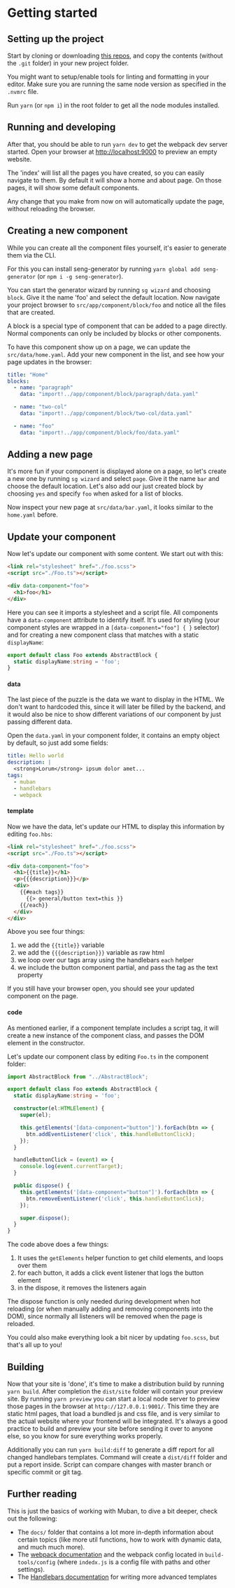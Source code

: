# Getting started


## Setting up the project

Start by cloning or downloading [this repos](https://github.com/mediamonks/muban), and copy the
contents (without the `.git` folder) in your new project folder.

You might want to setup/enable tools for linting and formatting in your editor. Make sure you are
running the same node version as specified in the `.nvmrc` file.

Run `yarn` (or `npm i`) in the root folder to get all the node modules installed.

## Running and developing

After that, you should be able to run `yarn dev` to get the webpack dev server started. Open your
browser at [http://localhost:9000](http://localhost:9000) to preview an empty website.

The 'index' will list all the pages you have created, so you can easily navigate to them. By default
it will show a home and about page. On those pages, it will show some default components.

Any change that you make from now on will automatically update the page, without reloading the
browser.

## Creating a new component

While you can create all the component files yourself, it's easier to generate them via the CLI.

For this you can install seng-generator by running `yarn global add seng-generator` (or `npm i -g
seng-generator`).

You can start the generator wizard by running `sg wizard` and choosing `block`. Give it the name
'foo' and select the default location. Now navigate your project browser to
`src/app/component/block/foo` and notice all the files that are created.

A block is a special type of component that can be added to a page directly. Normal components can
only be included by blocks or other components.

To have this component show up on a page, we can update the `src/data/home.yaml`. Add your new
component in the list, and see how your page updates in the browser:

```yaml
title: "Home"
blocks:
  - name: "paragraph"
    data: "import!../app/component/block/paragraph/data.yaml"

  - name: "two-col"
    data: "import!../app/component/block/two-col/data.yaml"

  - name: "foo"
    data: "import!../app/component/block/foo/data.yaml"
```

## Adding a new page

It's more fun if your component is displayed alone on a page, so let's create a new one by running
`sg wizard` and select `page`. Give it the name `bar` and choose the default location. Let's also
add our just created block by choosing `yes` and specify `foo` when asked for a list of blocks.

Now inspect your new page at `src/data/bar.yaml`, it looks similar to the `home.yaml` before.

## Update your component

Now let's update our component with some content. We start out with this:

```html
<link rel="stylesheet" href="./foo.scss">
<script src="./Foo.ts"></script>

<div data-component="foo">
  <h1>foo</h1>
</div>
```

Here you can see it imports a stylesheet and a script file. All components have a `data-component`
attribute to identify itself. It's used for styling (your component styles are wrapped in a
`[data-component="foo"] { }` selector) and for creating a new component class that matches with
a static `displayName`:

```ts
export default class Foo extends AbstractBlock {
  static displayName:string = 'foo';
}
```

#### data

The last piece of the puzzle is the data we want to display in the HTML. We don't want to hardcoded
this, since it will later be filled by the backend, and it would also be nice to show different
variations of our component by just passing different data.

Open the `data.yaml` in your component folder, it contains an empty object by default, so just
add some fields:

```yaml
title: Hello world
description: |
  <strong>Lorum</strong> ipsum dolor amet...
tags:
  - muban
  - handlebars
  - webpack
```

#### template

Now we have the data, let's update our HTML to display this information by editing `foo.hbs`:

```html
<link rel="stylesheet" href="./foo.scss">
<script src="./Foo.ts"></script>

<div data-component="foo">
  <h1>{{title}}</h1>
  <p>{{{description}}}</p>
  <div>
    {{#each tags}}
      {{> general/button text=this }}
    {{/each}}
  </div>
</div>
```

Above you see four things:

1. we add the `{{title}}` variable
2. we add the `{{{description}}}` variable as raw html
3. we loop over our tags array using the handlebars `each` helper
4. we include the button component partial, and pass the tag as the text property

If you still have your browser open, you should see your updated component on the page.

#### code

As mentioned earlier, if a component template includes a script tag, it will create a new instance
of the component class, and passes the DOM element in the constructor.

Let's update our component class by editing `Foo.ts` in the component folder:

```typescript
import AbstractBlock from "../AbstractBlock";

export default class Foo extends AbstractBlock {
  static displayName:string = 'foo';

  constructor(el:HTMLElement) {
    super(el);

    this.getElements('[data-component="button"]').forEach(btn => {
      btn.addEventListener('click', this.handleButtonClick);
    });
  }

  handleButtonClick = (event) => {
    console.log(event.currentTarget);
  }

  public dispose() {
    this.getElements('[data-component="button"]').forEach(btn => {
      btn.removeEventListener('click', this.handleButtonClick);
    });

    super.dispose();
  }
}
```

The code above does a few things:

1. It uses the `getElements` helper function to get child elements, and loops over them
2. for each button, it adds a click event listener that logs the button element
3. in the dispose, it removes the listeners again

The dispose function is only needed during development when hot reloading (or when manually adding
and removing components into the DOM), since normally all listeners will be removed when the page
is reloaded.

You could also make everything look a bit nicer by updating `foo.scss`, but that's all up to you!

## Building

Now that your site is 'done', it's time to make a distribution build by running `yarn build`. After
completion the `dist/site` folder will contain your preview site. By running `yarn preview` you can
start a local node server to preview those pages in the browser at `http://127.0.0.1:9001/`. This
time they are static html pages, that load a bundled js and css file, and is very similar to the
actual website where your frontend will be integrated. It's always a good practice to build and
preview your site before sending it over to anyone else, so you know for sure everything works
properly.

Additionally you can run `yarn build:diff` to generate a diff report for all changed handlebars
templates. Command will create a `dist/diff` folder and put a report inside. Script can compare changes
with master branch or specific commit or git tag.

## Further reading

This is just the basics of working with Muban, to dive a bit deeper, check out the following:

* The `docs/` folder that contains a lot more in-depth information about certain topics (like more
  util functions, how to work with dynamic data,
  and much much more).
* The [webpack documentation](https://webpack.js.org/) and the webpack config located in
  `build-tools/config` (where `indedx.js` is a config file with paths and other settings).
* The [Handlebars documentation](http://handlebarsjs.com/) for writing more advanced templates
